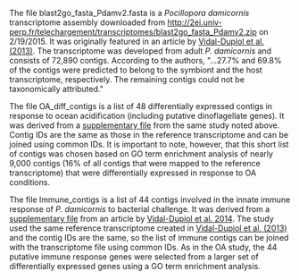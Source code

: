 The file blast2go_fasta_Pdamv2.fasta is a *Pocillopora damicornis* transcriptome assembly downloaded from http://2ei.univ-perp.fr/telechargement/transcriptomes/blast2go_fasta_Pdamv2.zip on 2/19/2015. It was originally featured in an article by [Vidal-Dupiol et al. (2013)](http://journals.plos.org/plosone/article?id=10.1371/journal.pone.0058652). The transcriptome was developed from adult *P. damicornis* and consists of 72,890 contigs. According to the authors, "...27.7% and 69.8% of the contigs were predicted to belong to the symbiont and the host transcriptome, respectively. The remaining contigs could not be taxonomically attributed." 

The file OA_diff_contigs is a list of 48 differentially expressed contigs in response to ocean acidification (including putative dinoflagellate genes). It was derived from a [supplementary file](http://journals.plos.org/plosone/article/asset?unique&id=info:doi/10.1371/journal.pone.0058652.s001) from the same study noted above. Contig IDs are the same as those in the reference transcriptome and can be joined using common IDs. It is important to note, however, that this short list of contigs was chosen based on GO term enrichment analysis of nearly 9,000 contigs (16% of all contigs that were mapped to the reference transcriptome) that were differentially expressed in response to OA conditions. 

The file Immune_contigs is a list of 44 contigs involved in the innate immune response of *P. damicornis* to bacterial challenge. It was derived from a [supplementary file](http://journals.plos.org/plosone/article/asset?unique&id=info:doi/10.1371/journal.pone.0107672.s003) from an article by [Vidal-Dupiol et al. 2014](http://journals.plos.org/plosone/article?id=10.1371/journal.pone.0107672). The study used the same reference transcriptome created in [Vidal-Dupiol et al. (2013)](http://journals.plos.org/plosone/article?id=10.1371/journal.pone.0058652) and the contig IDs are the same, so the list of immune contigs can be joined with the transcriptome file using common IDs. As in the OA study, the 44 putative immune response genes were selected from a larger set of differentially expressed genes using a GO term enrichment analysis. 





